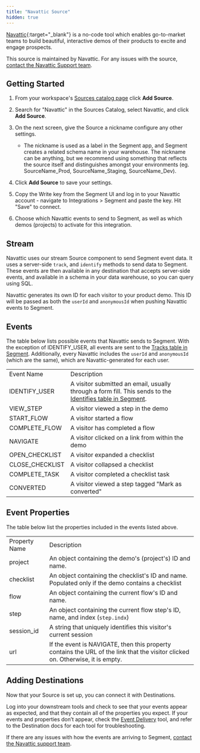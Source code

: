 ```yaml
---
title: "Navattic Source"
hidden: true
---
```


[Navattic](https://navattic.com/?utm_source=segmentio&utm_medium=docs&utm_campaign=partners){:target="_blank"} is a no-code tool which enables go-to-market teams to build beautiful, interactive demos of their products to excite and engage prospects.

This source is maintained by Navattic. For any issues with the source, [contact the Navattic Support team](mailto:team@navattic.com).

## Getting Started


1. From your workspace's [Sources catalog page](https://app.segment.com/goto-my-workspace/sources/catalog) click **Add Source**.
2. Search for "Navattic" in the Sources Catalog, select Navattic, and click **Add Source**.
3. On the next screen, give the Source a nickname configure any other settings.

   - The nickname is used as a label in the Segment app, and Segment creates a related schema name in your warehouse. The nickname can be anything, but we recommend using something that reflects the source itself and distinguishes amongst your environments (eg. SourceName_Prod, SourceName_Staging, SourceName_Dev).

4. Click **Add Source** to save your settings.
5. Copy the Write key from the Segment UI and log in to your Navattic account - navigate to Integrations > Segment and paste the key. Hit "Save" to connect.
6. Choose which Navattic events to send to Segment, as well as which demos (projects) to activate for this integration.

## Stream

Navattic uses our stream Source component to send Segment event data. It uses a server-side `track`, and `identify` methods to send data to Segment. These events are then available in any destination that accepts server-side events, and available in a schema in your data warehouse, so you can query using SQL.

Navattic generates its own ID for each visitor to your product demo. This ID will be passed as both the `userId` and `anonymousId` when pushing Navattic events to Segment.

## Events

The table below lists possible events that Navattic sends to Segment. With the exception of IDENTIFY_USER, all events are sent to the [Tracks table in Segment](https://segment.com/docs/connections/storage/warehouses/schema/#tracks-table). Additionally, every Navattic includes the `userId` and `anonymousId` (which are the same), which are Navattic-generated for each user.

<table>
  <tr>
   <td>Event Name</td>
   <td>Description</td>
  </tr>
  <tr>
   <td>IDENTIFY_USER</td>
   <td>A visitor submitted an email, usually through a form fill. This sends to the <a href="https://segment.com/docs/connections/storage/warehouses/schema/#identifies-table">Identifies table in Segment</a>.</td>
  </tr>
  <tr>
   <td>VIEW_STEP</td>
   <td>A visitor viewed a step in the demo</td>
  </tr>
  <tr>
   <td>START_FLOW</td>
   <td>A visitor started a flow</td>
  </tr>
  <tr>
   <td>COMPLETE_FLOW</td>
   <td>A visitor has completed a flow</td>
  </tr>
  <tr>
   <td>NAVIGATE</td>
   <td>A visitor clicked on a link from within the demo</td>
  </tr>
  <tr>
   <td>OPEN_CHECKLIST</td>
   <td>A visitor expanded a checklist</td>
  </tr>
  <tr>
   <td>CLOSE_CHECKLIST</td>
   <td>A visitor collapsed a checklist</td>
  </tr>
  <tr>
   <td>COMPLETE_TASK</td>
   <td>A visitor completed a checklist task</td>
  </tr>
  <tr>
    <td>CONVERTED</td>
    <td>A visitor viewed a step tagged "Mark as converted"</td>
  </tr>
</table>

## Event Properties

The table below list the properties included in the events listed above.

<table>
  <tr>
   <td>Property Name</td>
   <td>Description</td>
  </tr>
  <tr>
   <td>project</td>
   <td>An object containing the demo's (project's) ID and name.</td>
  </tr>
  <tr>
   <td>checklist</td>
   <td>An object containing the checklist's ID and name. Populated only if the demo contains a checklist</td>
  </tr>
  <tr>
   <td>flow</td>
   <td>An object containing the current flow's ID and name.</td>
  </tr>
  <tr>
   <td>step</td>
   <td>An object containing the current flow step's ID, name, and index (<code>step.indx</code>)</td>
  </tr>
  <tr>
   <td>session_id</td>
   <td>A string that uniquely identifies this visitor's current session</td>
  </tr>
  <tr>
   <td>url</td>
   <td>If the event is NAVIGATE, then this property contains the URL of the link that the visitor clicked on. Otherwise, it is empty.</td>
  </tr>
</table>

## Adding Destinations

Now that your Source is set up, you can connect it with Destinations.

Log into your downstream tools and check to see that your events appear as expected, and that they contain all of the properties you expect. If your events and properties don’t appear, check the [Event Delivery](https://segment.com/docs/connections/event-delivery/) tool, and refer to the Destination docs for each tool for troubleshooting.

If there are any issues with how the events are arriving to Segment, [contact the Navattic support team](mailto:team@navattic.com).
